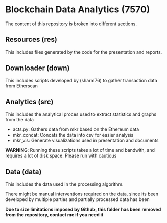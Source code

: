 # Blockchain Data Analytics (7570)

The content of this repository is broken into different sections.


## Resources (res)

This includes files generated by the code for the presentation and reports.

## Downloader (down)

This includes scripts developed by (sharm76) to gather transaction data from Etherscan

## Analytics (src)

This includes the analytical proces used to extract statistics and graphs from the data

* acts.py: Gathers data from mkr based on the Ethereum data
* mkr_concat: Concats the data into csv for easier analysis
* mkr_vis: Generate visualizations used in presentation and documents

**WARNING**: Running these scripts takes a lot of time and bandwith, and requires a lot of disk space. Please run with cautious

## Data (data)

This includes the data used in the processing algorithm.

There might be manual interventions required on the data, since its been developed by multiple parties and partially processed data has been 

**Due to size limitations imposed by Github, this folder has been removed from the repository, contact me if you need it**
